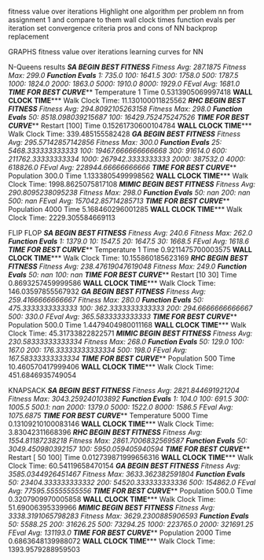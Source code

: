 fitness value over iterations
Highlight one algorithm per problem
nn from assignment 1 and compare to them
wall clock times
function evals per iteration
set convergence criteria
pros and cons of NN backprop replacement

GRAPHS
fitness value over iterations
learning curves for NN


N-Queens results
*************SA BEGIN*************
***********BEST FITNESS**********
Fitness Avg: 287.1875
Fitness Max: 299.0
*************Function Evals*************
1: 735.0
100: 1641.5
300: 1758.0
500: 1787.5
1000: 1824.0
2000: 1863.0
5000: 1910.0
8000: 1929.0
FEval Avg: 1681.0
**********TIME FOR BEST CURVE*************
Temperature 1 Time 0.5313905069997418
**********WALL CLOCK TIME*************
Walk Clock Time: 11.130100011825562
*************RHC BEGIN*************
***********BEST FITNESS**********
Fitness Avg: 294.8092105263158
Fitness Max: 298.0
*************Function Evals*************
50: 8518.098039215687
100: 16429.752475247526
**********TIME FOR BEST CURVE*************
Restart [100] Time 0.15261730600104784
**********WALL CLOCK TIME*************
Walk Clock Time: 339.485155582428
*************GA BEGIN*************
***********BEST FITNESS**********
Fitness Avg: 295.57142857142856
Fitness Max: 300.0
*************Function Evals*************
25: 5468.333333333333
100: 19467.666666666668
300: 91614.0
600: 211762.33333333334
1000: 267942.3333333333
2000: 387532.0
4000: 618826.0
FEval Avg: 228944.66666666666
**********TIME FOR BEST CURVE*************
Population 300.0 Time 1.1333805499998562
**********WALL CLOCK TIME*************
Walk Clock Time: 1998.8625075817108
*************MIMIC BEGIN*************
***********BEST FITNESS**********
Fitness Avg: 290.8095238095238
Fitness Max: 298.0
*************Function Evals*************
50: nan
200: nan
500: nan
FEval Avg: 157042.85714285713
**********TIME FOR BEST CURVE*************
Population 4000 Time 5.168460296001285
**********WALL CLOCK TIME*************
Walk Clock Time: 2229.305584669113


FLIP FLOP
*************SA BEGIN*************
***********BEST FITNESS**********
Fitness Avg: 240.6
Fitness Max: 262.0
*************Function Evals*************
1: 1379.0
10: 1547.5
20: 1647.5
30: 1668.5
FEval Avg: 1618.6
**********TIME FOR BEST CURVE*************
Temperature 1 Time 0.9211475700003575
**********WALL CLOCK TIME*************
Walk Clock Time: 10.155860185623169
*************RHC BEGIN*************
***********BEST FITNESS**********
Fitness Avg: 238.47619047619048
Fitness Max: 249.0
*************Function Evals*************
50: nan
100: nan
**********TIME FOR BEST CURVE*************
Restart [10 30] Time 0.8693257459999586
**********WALL CLOCK TIME*************
Walk Clock Time: 146.03597855567932
*************GA BEGIN*************
***********BEST FITNESS**********
Fitness Avg: 259.4166666666667
Fitness Max: 280.0
*************Function Evals*************
50: 475.3333333333333
100: 362.3333333333333
200: 294.6666666666667
500: 330.0
FEval Avg: 365.5833333333333
**********TIME FOR BEST CURVE*************
Population 500.0 Time 1.4479404980011168
**********WALL CLOCK TIME*************
Walk Clock Time: 45.31733822822571
*************MIMIC BEGIN*************
***********BEST FITNESS**********
Fitness Avg: 230.58333333333334
Fitness Max: 268.0
*************Function Evals*************
50: 129.0
100: 167.0
200: 176.33333333333334
500: 198.0
FEval Avg: 167.58333333333334
**********TIME FOR BEST CURVE*************
Population 500 Time 10.460570417999406
**********WALL CLOCK TIME*************
Walk Clock Time: 451.6846935749054



KNAPSACK
*************SA BEGIN*************
***********BEST FITNESS**********
Fitness Avg: 2821.844691921204
Fitness Max: 3043.259240103892
*************Function Evals*************
1: 104.0
100: 691.5
300: 1005.5
500.1: nan
2000: 1379.0
5000: 1522.0
8000: 1586.5
FEval Avg: 1075.6875
**********TIME FOR BEST CURVE*************
Temperature 5000 Time 0.13109210100083146
**********WALL CLOCK TIME*************
Walk Clock Time: 3.83042311668396
*************RHC BEGIN*************
***********BEST FITNESS**********
Fitness Avg: 1554.81187238218
Fitness Max: 2861.7006832569587
*************Function Evals*************
50: 3049.450980392157
100: 5950.059405940594
**********TIME FOR BEST CURVE*************
Restart [ 50 100] Time 0.012739871999656316
**********WALL CLOCK TIME*************
Walk Clock Time: 60.54119658470154
*************GA BEGIN*************
***********BEST FITNESS**********
Fitness Avg: 3585.0344926451467
Fitness Max: 3633.362382591804
*************Function Evals*************
50: 23404.333333333332
200: 54520.333333333336
500: 154862.0
FEval Avg: 77595.55555555556
**********TIME FOR BEST CURVE*************
Population 500.0 Time 0.3207909970005858
**********WALL CLOCK TIME*************
Walk Clock Time: 51.69006395339966
*************MIMIC BEGIN*************
***********BEST FITNESS**********
Fitness Avg: 3338.3191065798283
Fitness Max: 3629.2300885906593
*************Function Evals*************
50: 5588.25
200: 31626.25
500: 73294.25
1000: 223765.0
2000: 321691.25
FEval Avg: 131193.0
**********TIME FOR BEST CURVE*************
Population 2000 Time 0.6863648139988072
**********WALL CLOCK TIME*************
Walk Clock Time: 1393.9579288959503